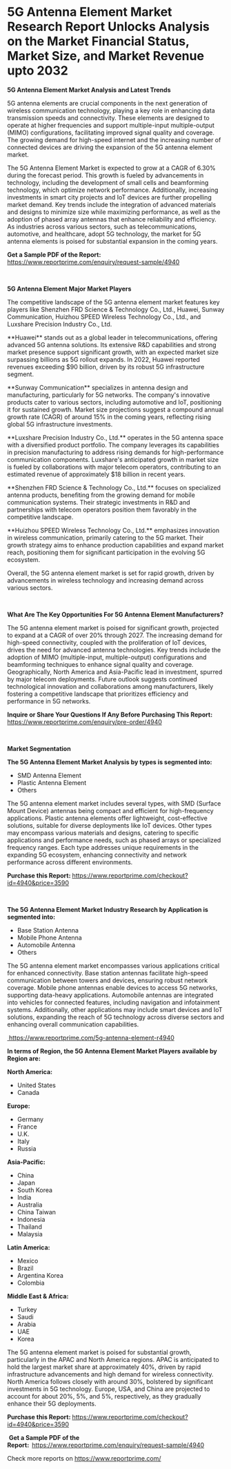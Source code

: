 <p><h1>5G Antenna Element Market Research Report Unlocks Analysis on the Market Financial Status, Market Size, and Market Revenue upto 2032</h1></p><p><strong>5G Antenna Element Market Analysis and Latest Trends</strong></p>
<p><p>5G antenna elements are crucial components in the next generation of wireless communication technology, playing a key role in enhancing data transmission speeds and connectivity. These elements are designed to operate at higher frequencies and support multiple-input multiple-output (MIMO) configurations, facilitating improved signal quality and coverage. The growing demand for high-speed internet and the increasing number of connected devices are driving the expansion of the 5G antenna element market.</p><p>The 5G Antenna Element Market is expected to grow at a CAGR of 6.30% during the forecast period. This growth is fueled by advancements in technology, including the development of small cells and beamforming technology, which optimize network performance. Additionally, increasing investments in smart city projects and IoT devices are further propelling market demand. Key trends include the integration of advanced materials and designs to minimize size while maximizing performance, as well as the adoption of phased array antennas that enhance reliability and efficiency. As industries across various sectors, such as telecommunications, automotive, and healthcare, adopt 5G technology, the market for 5G antenna elements is poised for substantial expansion in the coming years.</p></p>
<p><strong>Get a Sample PDF of the Report:&nbsp;</strong> <a href="https://www.reportprime.com/enquiry/request-sample/4940?utm_campaign=3108&utm_medium=2&utm_source=Github&utm_content=ia&utm_term=19032025&utm_id=5g-antenna-element">https://www.reportprime.com/enquiry/request-sample/4940</a></p>
<p>&nbsp;</p>
<p><strong>5G Antenna Element Major Market Players</strong></p>
<p><p>The competitive landscape of the 5G antenna element market features key players like Shenzhen FRD Science & Technology Co., Ltd., Huawei, Sunway Communication, Huizhou SPEED Wireless Technology Co., Ltd., and Luxshare Precision Industry Co., Ltd.</p><p>**Huawei** stands out as a global leader in telecommunications, offering advanced 5G antenna solutions. Its extensive R&D capabilities and strong market presence support significant growth, with an expected market size surpassing billions as 5G rollout expands. In 2022, Huawei reported revenues exceeding $90 billion, driven by its robust 5G infrastructure segment.</p><p>**Sunway Communication** specializes in antenna design and manufacturing, particularly for 5G networks. The company's innovative products cater to various sectors, including automotive and IoT, positioning it for sustained growth. Market size projections suggest a compound annual growth rate (CAGR) of around 15% in the coming years, reflecting rising global 5G infrastructure investments.</p><p>**Luxshare Precision Industry Co., Ltd.** operates in the 5G antenna space with a diversified product portfolio. The company leverages its capabilities in precision manufacturing to address rising demands for high-performance communication components. Luxshare's anticipated growth in market size is fueled by collaborations with major telecom operators, contributing to an estimated revenue of approximately $18 billion in recent years.</p><p>**Shenzhen FRD Science & Technology Co., Ltd.** focuses on specialized antenna products, benefiting from the growing demand for mobile communication systems. Their strategic investments in R&D and partnerships with telecom operators position them favorably in the competitive landscape. </p><p>**Huizhou SPEED Wireless Technology Co., Ltd.** emphasizes innovation in wireless communication, primarily catering to the 5G market. Their growth strategy aims to enhance production capabilities and expand market reach, positioning them for significant participation in the evolving 5G ecosystem.</p><p>Overall, the 5G antenna element market is set for rapid growth, driven by advancements in wireless technology and increasing demand across various sectors.</p></p>
<p>&nbsp;</p>
<p><strong>What Are The Key Opportunities For 5G Antenna Element Manufacturers?</strong></p>
<p><p>The 5G antenna element market is poised for significant growth, projected to expand at a CAGR of over 20% through 2027. The increasing demand for high-speed connectivity, coupled with the proliferation of IoT devices, drives the need for advanced antenna technologies. Key trends include the adoption of MIMO (multiple-input, multiple-output) configurations and beamforming techniques to enhance signal quality and coverage. Geographically, North America and Asia-Pacific lead in investment, spurred by major telecom deployments. Future outlook suggests continued technological innovation and collaborations among manufacturers, likely fostering a competitive landscape that prioritizes efficiency and performance in 5G networks.</p></p>
<p><strong>Inquire or Share Your Questions If Any Before Purchasing This Report:</strong> <a href="https://www.reportprime.com/enquiry/pre-order/4940?utm_campaign=3108&utm_medium=2&utm_source=Github&utm_content=ia&utm_term=19032025&utm_id=5g-antenna-element">https://www.reportprime.com/enquiry/pre-order/4940</a></p>
<p>&nbsp;</p>
<p><strong>Market Segmentation</strong></p>
<p><strong>The 5G Antenna Element Market Analysis by types is segmented into:</strong></p>
<p><ul><li>SMD Antenna Element</li><li>Plastic Antenna Element</li><li>Others</li></ul></p>
<p><p>The 5G antenna element market includes several types, with SMD (Surface Mount Device) antennas being compact and efficient for high-frequency applications. Plastic antenna elements offer lightweight, cost-effective solutions, suitable for diverse deployments like IoT devices. Other types may encompass various materials and designs, catering to specific applications and performance needs, such as phased arrays or specialized frequency ranges. Each type addresses unique requirements in the expanding 5G ecosystem, enhancing connectivity and network performance across different environments.</p></p>
<p><strong>Purchase this Report:&nbsp;</strong><a href="https://www.reportprime.com/checkout?id=4940&price=3590&utm_campaign=3108&utm_medium=2&utm_source=Github&utm_content=ia&utm_term=19032025&utm_id=5g-antenna-element">https://www.reportprime.com/checkout?id=4940&price=3590</a></p>
<p>&nbsp;</p>
<p><strong>The 5G Antenna Element Market Industry Research by Application is segmented into:</strong></p>
<p><ul><li>Base Station Antenna</li><li>Mobile Phone Antenna</li><li>Automobile Antenna</li><li>Others</li></ul></p>
<p><p>The 5G antenna element market encompasses various applications critical for enhanced connectivity. Base station antennas facilitate high-speed communication between towers and devices, ensuring robust network coverage. Mobile phone antennas enable devices to access 5G networks, supporting data-heavy applications. Automobile antennas are integrated into vehicles for connected features, including navigation and infotainment systems. Additionally, other applications may include smart devices and IoT solutions, expanding the reach of 5G technology across diverse sectors and enhancing overall communication capabilities.</p></p>
<p><a href="https://www.reportprime.com/5g-antenna-element-r4940?utm_campaign=3108&utm_medium=2&utm_source=Github&utm_content=ia&utm_term=19032025&utm_id=5g-antenna-element">&nbsp;https://www.reportprime.com/5g-antenna-element-r4940</a></p>
<p><strong>In terms of Region, the 5G Antenna Element Market Players available by Region are:</strong></p>
<p>
    <p> <strong> North America: </strong>
        <ul>
            <li>United States</li>
            <li>Canada</li>
        </ul>
        </p> 
    <p> <strong> Europe: </strong>
        <ul>
            <li>Germany</li>
            <li>France</li>
            <li>U.K.</li>
            <li>Italy</li>
            <li>Russia</li>
        </ul>
        </p> 
    <p> <strong> Asia-Pacific: </strong>
        <ul>
            <li>China</li>
            <li>Japan</li>
            <li>South Korea</li>
            <li>India</li>
            <li>Australia</li>
            <li>China Taiwan</li>
            <li>Indonesia</li>
            <li>Thailand</li>
            <li>Malaysia</li>
        </ul>
        </p> 
    <p> <strong> Latin America: </strong>
        <ul>
            <li>Mexico</li>
            <li>Brazil</li>
            <li>Argentina Korea</li>
            <li>Colombia</li>
        </ul>
        </p> 
    <p> <strong> Middle East & Africa: </strong>
        <ul>
            <li>Turkey</li>
            <li>Saudi</li>
            <li>Arabia</li>
            <li>UAE</li>
            <li>Korea</li>
        </ul>
    </p>
    </p>
<p><p>The 5G antenna element market is poised for substantial growth, particularly in the APAC and North America regions. APAC is anticipated to hold the largest market share at approximately 40%, driven by rapid infrastructure advancements and high demand for wireless connectivity. North America follows closely with around 30%, bolstered by significant investments in 5G technology. Europe, USA, and China are projected to account for about 20%, 5%, and 5%, respectively, as they gradually enhance their 5G deployments.</p></p>
<p><strong>Purchase this Report: </strong><a href="https://www.reportprime.com/checkout?id=4940&price=3590&utm_campaign=3108&utm_medium=2&utm_source=Github&utm_content=ia&utm_term=19032025&utm_id=5g-antenna-element">https://www.reportprime.com/checkout?id=4940&price=3590</a></p>
<p>&nbsp;<strong>Get a Sample PDF of the Report:&nbsp;&nbsp;</strong><a href="https://www.reportprime.com/enquiry/request-sample/4940?utm_campaign=3108&utm_medium=2&utm_source=Github&utm_content=ia&utm_term=19032025&utm_id=5g-antenna-element">https://www.reportprime.com/enquiry/request-sample/4940</a></p>
<p><strong></strong></p>
<p>Check more reports on <a href="https://www.reportprime.com/?utm_campaign=3108&utm_medium=2&utm_source=Github&utm_content=ia&utm_term=19032025&utm_id=5g-antenna-element">https://www.reportprime.com/</a></p>